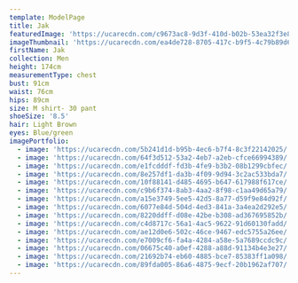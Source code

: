 ```yaml
---
template: ModelPage
title: Jak
featuredImage: 'https://ucarecdn.com/c9673ac8-9d3f-410d-b02b-53ea32f3e826/'
imageThumbnail: 'https://ucarecdn.com/ea4de728-8705-417c-b9f5-4c79b89d628f/'
firstName: Jak
collection: Men
height: 174cm
measurementType: chest
bust: 91cm
waist: 76cm
hips: 89cm
size: M shirt- 30 pant
shoeSize: '8.5'
hair: Light Brown
eyes: Blue/green
imagePortfolio:
  - image: 'https://ucarecdn.com/5b241d1d-b95b-4ec6-b7f4-8c3f22142025/'
  - image: 'https://ucarecdn.com/64f3d512-53a2-4eb7-a2eb-cfce66994389/'
  - image: 'https://ucarecdn.com/e1fcdddf-fd3b-4fe9-b3b2-08b1299cbfec/'
  - image: 'https://ucarecdn.com/8e257df1-da3b-4f09-9d94-3c2ac533bda7/'
  - image: 'https://ucarecdn.com/10f88141-d485-4695-b647-617988f617ce/'
  - image: 'https://ucarecdn.com/c9b6f374-8ab3-4aa2-8f98-c1aa49d65a79/'
  - image: 'https://ucarecdn.com/a15e3749-5ee5-42d5-8a77-d59f9e84d92f/'
  - image: 'https://ucarecdn.com/6077e84d-504d-4ed3-841a-3a4ea2d292e5/'
  - image: 'https://ucarecdn.com/8220ddff-d08e-42be-b308-ad367695852b/'
  - image: 'https://ucarecdn.com/c4d8717c-56a1-4ac5-9622-91d60130fadd/'
  - image: 'https://ucarecdn.com/ae12d0e6-502c-46ce-9467-edc5755a26ee/'
  - image: 'https://ucarecdn.com/e7009cf6-fa4a-4284-a58e-5a7689ccdc9c/'
  - image: 'https://ucarecdn.com/06675c40-a0ef-4288-a88d-91134b4e3e27/'
  - image: 'https://ucarecdn.com/21692b74-eb60-4885-bce7-85383ff1a098/'
  - image: 'https://ucarecdn.com/89fda005-86a6-4875-9ecf-20b1962af707/'
---
```


